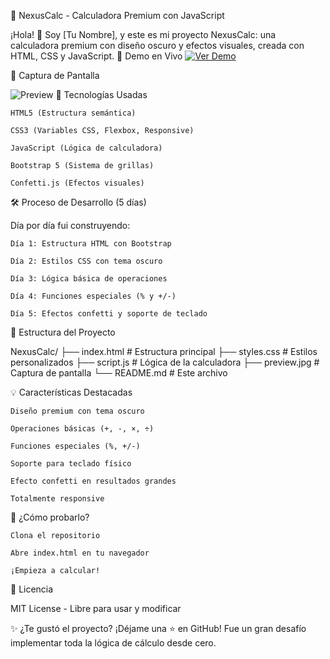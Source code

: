 🧮 NexusCalc - Calculadora Premium con JavaScript

¡Hola! 👋 Soy [Tu Nombre], y este es mi proyecto NexusCalc: una calculadora premium con diseño oscuro y efectos visuales, creada con HTML, CSS y JavaScript.
🚀 Demo en Vivo
[![Ver Demo](https://img.shields.io/badge/🌐_Ver_Demo_en_Vivo-FF5722?style=for-the-badge)](https://ramirezthomasalan.github.io/NexusCalc/)

📸 Captura de Pantalla

![Preview](preview.jpg)
🔧 Tecnologías Usadas

    HTML5 (Estructura semántica)

    CSS3 (Variables CSS, Flexbox, Responsive)

    JavaScript (Lógica de calculadora)

    Bootstrap 5 (Sistema de grillas)

    Confetti.js (Efectos visuales)

🛠️ Proceso de Desarrollo (5 días)

Día por día fui construyendo:

    Día 1: Estructura HTML con Bootstrap

    Día 2: Estilos CSS con tema oscuro

    Día 3: Lógica básica de operaciones

    Día 4: Funciones especiales (% y +/-)

    Día 5: Efectos confetti y soporte de teclado

📂 Estructura del Proyecto

NexusCalc/
├── index.html          # Estructura principal
├── styles.css          # Estilos personalizados
├── script.js           # Lógica de la calculadora
├── preview.jpg         # Captura de pantalla
└── README.md           # Este archivo

💡 Características Destacadas

    Diseño premium con tema oscuro

    Operaciones básicas (+, -, ×, ÷)

    Funciones especiales (%, +/-)

    Soporte para teclado físico

    Efecto confetti en resultados grandes

    Totalmente responsive

🚀 ¿Cómo probarlo?

    Clona el repositorio

    Abre index.html en tu navegador

    ¡Empieza a calcular!

📝 Licencia

MIT License - Libre para usar y modificar

✨ ¿Te gustó el proyecto? ¡Déjame una ⭐ en GitHub! Fue un gran desafío implementar toda la lógica de cálculo desde cero.